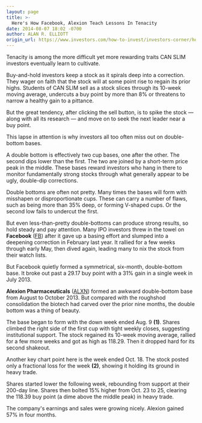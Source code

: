 ```yaml
---
layout: page
title: >-
  Here's How Facebook, Alexion Teach Lessons In Tenacity
date: 2014-08-07 18:02 -0700
author: ALAN R. ELLIOTT
origin_url: https://www.investors.com/how-to-invest/investors-corner/how-to-spot-a-double-bottom-base/
---
```


Tenacity is among the more difficult yet more rewarding traits CAN SLIM investors eventually learn to cultivate.

Buy-and-hold investors keep a stock as it spirals deep into a correction. They wager on faith that the stock will at some point rise to regain its prior highs. Students of CAN SLIM sell as a stock slices through its 10-week moving average, undercuts a buy point by more than 8% or threatens to narrow a healthy gain to a pittance.

But the great tendency, after clicking the sell button, is to spike the stock — along with all its research — and move on to seek the next leader near a buy point.

This lapse in attention is why investors all too often miss out on double-bottom bases.

A double bottom is effectively two cup bases, one after the other. The second dips lower than the first. The two are joined by a short-term price peak in the middle. These bases reward investors who hang in there to monitor fundamentally strong stocks through what generally appear to be ugly, double-dip corrections.

Double bottoms are often not pretty. Many times the bases will form with misshapen or disproportionate cups. These can carry a number of flaws, such as being more than 35% deep, or forming V-shaped cups. Or the second low fails to undercut the first.

But even less-than-pretty double-bottoms can produce strong results, so hold steady and pay attention. Many IPO investors threw in the towel on **Facebook** ([FB](https://research.investors.com/quote.aspx?symbol=FB)) after it gave up a basing effort and slumped into a deepening correction in February last year. It rallied for a few weeks through early May, then dived again, leading many to nix the stock from their watch lists.

But Facebook quietly formed a symmetrical, six-month, double-bottom base. It broke out past a 29.17 buy point with a 31% gain in a single week in July 2013.

**Alexion Pharmaceuticals** ([ALXN](https://research.investors.com/quote.aspx?symbol=ALXN)) formed an awkward double-bottom base from August to October 2013. But compared with the roughshod consolidation the biotech had carved over the prior nine months, the double bottom was a thing of beauty.

The base began to form with the down week ended Aug. 9 **(1)**. Shares climbed the right side of the first cup with tight weekly closes, suggesting institutional support. The stock regained its 10-week moving average, rallied for a few more weeks and got as high as 118.29. Then it dropped hard for its second shakeout.

Another key chart point here is the week ended Oct. 18. The stock posted only a fractional loss for the week **(2)**, showing it holding its ground in heavy trade.

Shares started lower the following week, rebounding from support at their 200-day line. Shares then bolted 15% higher from Oct. 23 to 25, clearing the 118.39 buy point (a dime above the middle peak) in heavy trade.

The company's earnings and sales were growing nicely. Alexion gained 57% in four months.
